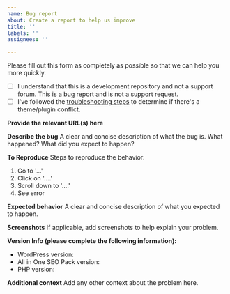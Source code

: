 ```yaml
---
name: Bug report
about: Create a report to help us improve
title: ''
labels: ''
assignees: ''

---
```


Please fill out this form as completely as possible so that we can help you more quickly.

- [ ] I understand that this is a development repository and not a support forum. This is a bug report and is not a support request.
 - [ ] I've followed the [troubleshooting steps](https://semperplugins.com/documentation/how-to-troubleshoot-issues-with-all-in-one-seo-pack)  to determine if there's a theme/plugin conflict. 

**Provide the relevant URL(s) here**

**Describe the bug**
A clear and concise description of what the bug is.
What happened?
What did you expect to happen?

**To Reproduce**
Steps to reproduce the behavior:
1. Go to '...'
2. Click on '....'
3. Scroll down to '....'
4. See error

**Expected behavior**
A clear and concise description of what you expected to happen.

**Screenshots**
If applicable, add screenshots to help explain your problem.

**Version Info (please complete the following information):**
 - WordPress version:
 - All in One SEO Pack version:
 - PHP version:

**Additional context**
Add any other context about the problem here.

<!-- Make sure you can reproduce this bug with a default theme such as Twenty Seventeen and all other plugins deactivated to rule out a theme/plugin conflict. -->
